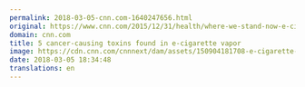 ```yaml
---
permalink: 2018-03-05-cnn.com-1640247656.html
original: https://www.cnn.com/2015/12/31/health/where-we-stand-now-e-cigarettes/index.html
domain: cnn.com
title: 5 cancer-causing toxins found in e-cigarette vapor
image: https://cdn.cnn.com/cnnnext/dam/assets/150904181708-e-cigarette-super-tease.jpg
date: 2018-03-05 18:34:48
translations: en
---
```


